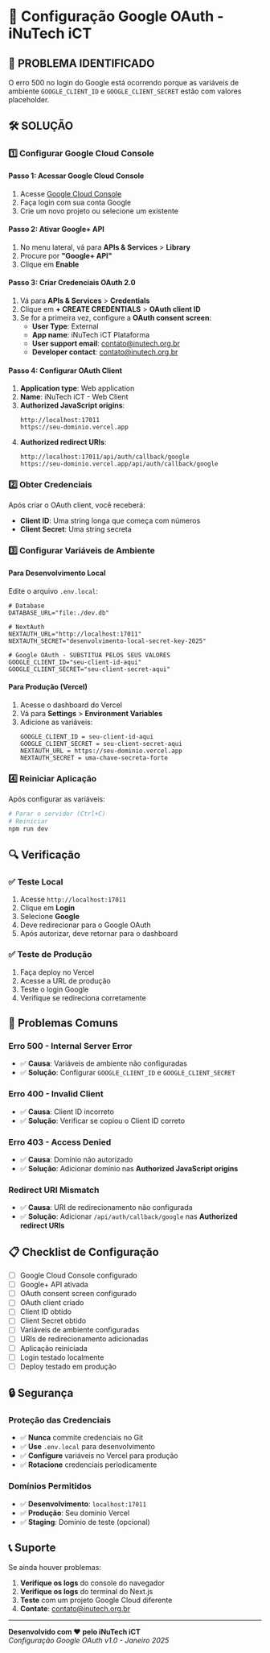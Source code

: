 # 🔐 Configuração Google OAuth - iNuTech iCT

## 🚨 **PROBLEMA IDENTIFICADO**

O erro 500 no login do Google está ocorrendo porque as variáveis de ambiente `GOOGLE_CLIENT_ID` e `GOOGLE_CLIENT_SECRET` estão com valores placeholder.

## 🛠️ **SOLUÇÃO**

### 1️⃣ **Configurar Google Cloud Console**

#### **Passo 1: Acessar Google Cloud Console**
1. Acesse [Google Cloud Console](https://console.cloud.google.com/)
2. Faça login com sua conta Google
3. Crie um novo projeto ou selecione um existente

#### **Passo 2: Ativar Google+ API**
1. No menu lateral, vá para **APIs & Services** > **Library**
2. Procure por **"Google+ API"**
3. Clique em **Enable**

#### **Passo 3: Criar Credenciais OAuth 2.0**
1. Vá para **APIs & Services** > **Credentials**
2. Clique em **+ CREATE CREDENTIALS** > **OAuth client ID**
3. Se for a primeira vez, configure a **OAuth consent screen**:
   - **User Type**: External
   - **App name**: iNuTech iCT Plataforma
   - **User support email**: contato@inutech.org.br
   - **Developer contact**: contato@inutech.org.br

#### **Passo 4: Configurar OAuth Client**
1. **Application type**: Web application
2. **Name**: iNuTech iCT - Web Client
3. **Authorized JavaScript origins**:
   ```
   http://localhost:17011
   https://seu-dominio.vercel.app
   ```
4. **Authorized redirect URIs**:
   ```
   http://localhost:17011/api/auth/callback/google
   https://seu-dominio.vercel.app/api/auth/callback/google
   ```

### 2️⃣ **Obter Credenciais**

Após criar o OAuth client, você receberá:
- **Client ID**: Uma string longa que começa com números
- **Client Secret**: Uma string secreta

### 3️⃣ **Configurar Variáveis de Ambiente**

#### **Para Desenvolvimento Local**
Edite o arquivo `.env.local`:

```env
# Database
DATABASE_URL="file:./dev.db"

# NextAuth
NEXTAUTH_URL="http://localhost:17011"
NEXTAUTH_SECRET="desenvolvimento-local-secret-key-2025"

# Google OAuth - SUBSTITUA PELOS SEUS VALORES
GOOGLE_CLIENT_ID="seu-client-id-aqui"
GOOGLE_CLIENT_SECRET="seu-client-secret-aqui"
```

#### **Para Produção (Vercel)**
1. Acesse o dashboard do Vercel
2. Vá para **Settings** > **Environment Variables**
3. Adicione as variáveis:
   ```
   GOOGLE_CLIENT_ID = seu-client-id-aqui
   GOOGLE_CLIENT_SECRET = seu-client-secret-aqui
   NEXTAUTH_URL = https://seu-dominio.vercel.app
   NEXTAUTH_SECRET = uma-chave-secreta-forte
   ```

### 4️⃣ **Reiniciar Aplicação**

Após configurar as variáveis:

```bash
# Parar o servidor (Ctrl+C)
# Reiniciar
npm run dev
```

## 🔍 **Verificação**

### ✅ **Teste Local**
1. Acesse `http://localhost:17011`
2. Clique em **Login**
3. Selecione **Google**
4. Deve redirecionar para o Google OAuth
5. Após autorizar, deve retornar para o dashboard

### ✅ **Teste de Produção**
1. Faça deploy no Vercel
2. Acesse a URL de produção
3. Teste o login Google
4. Verifique se redireciona corretamente

## 🚨 **Problemas Comuns**

### **Erro 500 - Internal Server Error**
- ✅ **Causa**: Variáveis de ambiente não configuradas
- ✅ **Solução**: Configurar `GOOGLE_CLIENT_ID` e `GOOGLE_CLIENT_SECRET`

### **Erro 400 - Invalid Client**
- ✅ **Causa**: Client ID incorreto
- ✅ **Solução**: Verificar se copiou o Client ID correto

### **Erro 403 - Access Denied**
- ✅ **Causa**: Domínio não autorizado
- ✅ **Solução**: Adicionar domínio nas **Authorized JavaScript origins**

### **Redirect URI Mismatch**
- ✅ **Causa**: URI de redirecionamento não configurada
- ✅ **Solução**: Adicionar `/api/auth/callback/google` nas **Authorized redirect URIs**

## 📋 **Checklist de Configuração**

- [ ] Google Cloud Console configurado
- [ ] Google+ API ativada
- [ ] OAuth consent screen configurado
- [ ] OAuth client criado
- [ ] Client ID obtido
- [ ] Client Secret obtido
- [ ] Variáveis de ambiente configuradas
- [ ] URIs de redirecionamento adicionadas
- [ ] Aplicação reiniciada
- [ ] Login testado localmente
- [ ] Deploy testado em produção

## 🔒 **Segurança**

### **Proteção das Credenciais**
- ✅ **Nunca** commite credenciais no Git
- ✅ **Use** `.env.local` para desenvolvimento
- ✅ **Configure** variáveis no Vercel para produção
- ✅ **Rotacione** credenciais periodicamente

### **Domínios Permitidos**
- ✅ **Desenvolvimento**: `localhost:17011`
- ✅ **Produção**: Seu domínio Vercel
- ✅ **Staging**: Domínio de teste (opcional)

## 📞 **Suporte**

Se ainda houver problemas:

1. **Verifique os logs** do console do navegador
2. **Verifique os logs** do terminal do Next.js
3. **Teste** com um projeto Google Cloud diferente
4. **Contate**: contato@inutech.org.br

---

**Desenvolvido com ❤️ pelo iNuTech iCT**  
*Configuração Google OAuth v1.0 - Janeiro 2025*